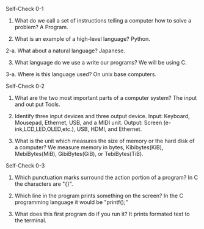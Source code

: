 Self-Check 0-1
1. What do we call a set of instructions telling a computer how to solve a problem?
	A Program.

2. What is an example of a high-level language?
	Python.

2-a. What about a natural language?
	Japanese.

3. What language do we use a write our programs?
	We will be using C.

3-a. Where is this language used? 
	On unix base computers.


Self-Check 0-2
1. What are the two most important parts of a computer system?
	The input and out put Tools.

2. Identify three input devices and three output device.
	Input: Keyboard, Mousepad, Ethernet, USB, and a MIDI unit.
	Output: Screen (e-ink,LCD,LED,OLED,etc.), USB, HDMI, and Ethernet.

3. What is the unit which measures the size of memory or the hard disk of a computer?
	We measure memory in bytes, Kibibytes(KiB), MebiBytes(MiB), GibiBytes(GiB), or TebiBytes(TiB).

Self-Check 0-3
1. Which punctuation marks surround the action portion of a program?
	In C the characters are "{}".

2. Which line in the program prints something on the screen?
	In the C programming language it would be "printf();"

3. What does this first program do if you run it?
	It prints formated text to the terminal.

